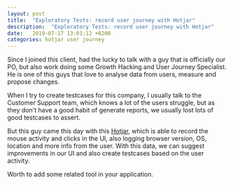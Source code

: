 ```yaml
---
layout: post
title:  "Exploratory Tests: record user journey with Hotjar"
description:  "Exploratory Tests: record user journey with Hotjar"
date:   2019-07-17 13:01:12 +0200
categories: hotjar user journey
---
```

Since I joined this client, had the lucky to talk with a guy that is officially our PO, but also work doing some Growth Hacking and User Journey Specialist. He is one of this guys that love to analyse data from users, measure and propose changes. 

When I try to create testcases for this company, I usually talk to the Customer Support team, which knows a lot of the users struggle, but as they don't have a good habit of generate reports, we usually lost lots of good testcases to assert.

But this guy came this day with this [Hotjar][hotjar], which is able to record the mouse activity and clicks in the UI, also logging browser version, OS, location and more info from the user. With this data, we can suggest improvements in our UI and also create testcases based on the user activity. 

Worth to add some related tool in your application.

[hotjar]: https://www.hotjar.com/tour

